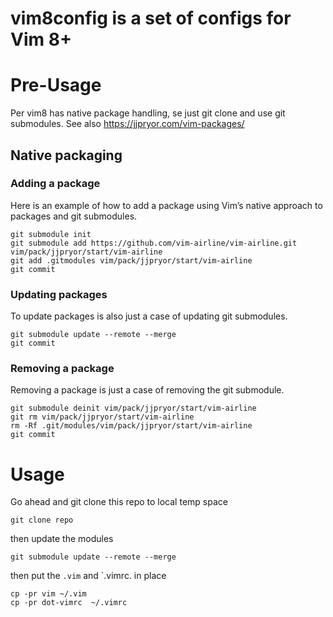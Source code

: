 # vim8config is a set of configs for Vim 8+

# Pre-Usage
Per vim8 has native package handling, se just git clone and use git submodules.
See also
https://jjpryor.com/vim-packages/

## Native packaging
### Adding a package

Here is an example of how to add a package using Vim’s native approach to packages and git submodules.
```
git submodule init
git submodule add https://github.com/vim-airline/vim-airline.git vim/pack/jjpryor/start/vim-airline
git add .gitmodules vim/pack/jjpryor/start/vim-airline
git commit
```

### Updating packages

To update packages is also just a case of updating git submodules.

```
git submodule update --remote --merge
git commit
```

### Removing a package

Removing a package is just a case of removing the git submodule.

```
git submodule deinit vim/pack/jjpryor/start/vim-airline
git rm vim/pack/jjpryor/start/vim-airline
rm -Rf .git/modules/vim/pack/jjpryor/start/vim-airline
git commit
```

# Usage

Go ahead and git clone this repo to local temp space
```
git clone repo
```

then update the modules
```
git submodule update --remote --merge
```

then put the `.vim` and `.vimrc. in place
```
cp -pr vim ~/.vim
cp -pr dot-vimrc  ~/.vimrc
```

